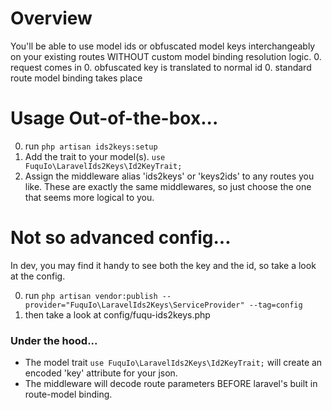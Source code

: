 # Overview
You'll be able to use model ids or obfuscated model keys interchangeably on your existing routes WITHOUT custom model binding resolution logic.
0. request comes in
0. obfuscated key is translated to normal id
0. standard route model binding takes place

# Usage Out-of-the-box...

0. run `php artisan ids2keys:setup`
0. Add the trait to your model(s).  `use FuquIo\LaravelIds2Keys\Id2KeyTrait;`
0. Assign the middleware alias 'ids2keys' or 'keys2ids' to any routes you like.  These are exactly the same middlewares, so just choose the one that seems more logical to you.

# Not so advanced config...
In dev, you may find it handy to see both the key and the id, so take a look at the config.

0. run `php artisan vendor:publish --provider="FuquIo\LaravelIds2Keys\ServiceProvider" --tag=config`
0. then take a look at config/fuqu-ids2keys.php

### Under the hood...
* The model trait `use FuquIo\LaravelIds2Keys\Id2KeyTrait;` will create an encoded 'key' attribute for your json.
* The middleware will decode route parameters BEFORE laravel's built in route-model binding.
